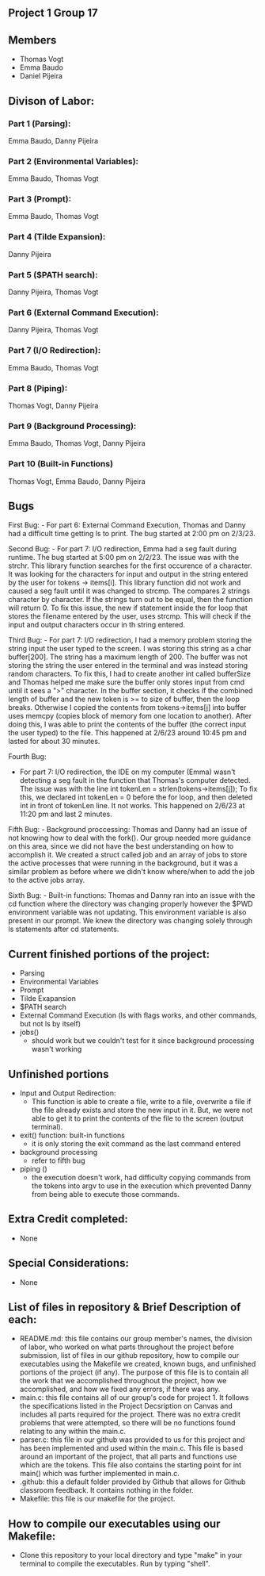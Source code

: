 ## Project 1 Group 17


## Members 
- Thomas Vogt
- Emma Baudo
- Daniel Pijeira


## Divison of Labor: 

### Part 1 (Parsing): 
Emma Baudo, Danny Pijeira

### Part 2 (Environmental Variables): 
Emma Baudo, Thomas Vogt 

### Part 3 (Prompt): 
Emma Baudo, Thomas Vogt

### Part 4 (Tilde Expansion): 
Danny Pijeira

### Part 5 ($PATH search):
Danny Pijeira, Thomas Vogt

### Part 6 (External Command Execution):
Danny Pijeira, Thomas Vogt

### Part 7 (I/O Redirection): 
Emma Baudo, Thomas Vogt

### Part 8 (Piping):
Thomas Vogt, Danny Pijeira

### Part 9 (Background Processing):
Emma Baudo, Thomas Vogt, Danny Pijeira

### Part 10 (Built-in Functions)
Thomas Vogt, Emma Baudo, Danny Pijeira



## Bugs
First Bug: 
    - For part 6: External Command Execution, Thomas and Danny had a difficult time getting ls to print. The bug started at 2:00 pm on 2/3/23. 
    

Second Bug: 
    - For part 7: I/O redirection, Emma had a seg fault during runtime. The bug started at 5:00 pm on 2/2/23. The issue was with the strchr. This library function searches for the first occurence of a character. It was looking for the  characters for input and output in the string entered by the user for tokens -> items[i]. This library function did not work and caused a seg fault until it was changed to strcmp. The compares 2 strings character by character. If the strings turn out to be equal, then the function will return 0. To fix this issue, the new if statement inside the for loop that stores the filename entered by the user, uses strcmp. This will check if the input and output characters occur in th string entered. 


Third Bug: 
    - For part 7: I/O redirection, I had a memory problem storing the string input the user typed to the screen. I was storing this string as a char buffer[200]. The string has a maximum length of 200. The buffer was not storing the string the user entered in the terminal and was instead storing random characters. To fix this, I had to create another int called bufferSize and Thomas helped me make sure the buffer only stores input from cmd until it sees a ">" character. In the buffer section, it checks if the combined length of buffer and the new token is >= to size of buffer, then the loop breaks. Otherwise I copied the contents from tokens->items[j] into buffer uses memcpy (copies block of memory fom one location to another). After doing this, I was able to print the contents of the buffer (the correct input the user typed) to the file. This happened at 2/6/23 around 10:45 pm and lasted for about 30 minutes. 
    

Fourth Bug: 
   - For part 7: I/O redirection, the IDE on my computer (Emma) wasn't detecting a seg fault in the function that Thomas's computer detected. The issue was with the line int tokenLen = strlen(tokens->items[j]); To fix this, we declared int tokenLen = 0 before the for loop, and then deleted int in front of tokenLen line. It not works. This happened on 2/6/23 at 11:20 pm and last 2 minutes. 
   


Fifth Bug: 
    - Background proccessing: Thomas and Danny had an issue of not knowing how to deal with the fork(). Our group needed more guidance on this area, since we did not have the best understanding on how to accomplish it. We created a struct called job and an array of jobs to store the active processes that were running in the background, but it was a similar problem as before where we didn't know where/when to add the job to the active jobs array. 
    

Sixth Bug:
    - Built-in functions: Thomas and Danny ran into an issue with the cd function where the directory was changing properly however the $PWD environment variable was not updating. This environment variable is also present in our prompt. We knew the directory was changing solely through ls statements after cd statements.
    
    
## Current finished portions of the project: 
- Parsing 
- Environmental Variables 
- Prompt 
- Tilde Exapansion 
- $PATH search 
- External Command Execution (ls with flags works, and other commands, but not ls by itself)
- jobs() 
    - should work but we couldn't test for it since background processing wasn't working


## Unfinished portions 
- Input and Output Redirection:
    - This function is able to create a file, write to a file, overwrite a file if the file already exists and store the new input in it. But, we were not able to get it to print the contents of the file to the screen (output terminal). 
- exit() function: built-in functions  
    - it is only storing the exit command as the last command entered 
- background processing 
    - refer to fifth bug 
- piping () 
    - the execution doesn't work, had difficulty copying commands from the tokens into argv to use in the execution which prevented Danny from being able to execute those commands. 


## Extra Credit completed: 
- None 


## Special Considerations: 
- None 


## List of files in repository & Brief Description of each: 
- README.md: this file contains our group member's names, the division of labor, who worked on what parts throughout the project before submission, list of files in our github repository, how to compile our executables using the Makefile we created, known bugs, and unfinished portions of the project (if any). The purpose of this file is to contain all the work that we accomplished throughout the project, how we accomplished, and how we fixed any errors, if there was any.
- main.c: this file contains all of our group's code for project 1. It follows the specifications listed in the Project Decsription on Canvas and includes all parts required for the project. There was no extra credit problems that were attempted, so there will be no functions found relating to any within the main.c. 
- parser.c: this file in our github was provided to us for this project and has been implemented and used within the main.c. This file is based around an important of the project, that all parts and functions use which are the tokens. This file also contains the starting point for int main() which was further implemented in main.c. 
- .github: this a default folder provided by Github that allows for Github classroom feedback. It contains nothing in the folder. 
- Makefile: this file is our makefile for the project. 


## How to compile our executables using our Makefile: 
- Clone this repository to your local directory and type "make" in your terminal to compile the executables. Run by typing "shell".
